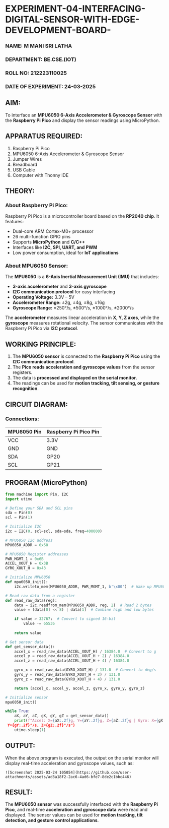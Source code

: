 # EXPERIMENT-04-INTERFACING-DIGITAL-SENSOR-WITH-EDGE-DEVELOPMENT-BOARD-

### **NAME:**  M MANI SRI LATHA
### **DEPARTMENT:**  BE.CSE.(IOT)
### **ROLL NO:**  212223110025
### **DATE OF EXPERIMENT:** 24-03-2025

## **AIM:**  
To interface an **MPU6050 6-Axis Accelerometer & Gyroscope Sensor** with the **Raspberry Pi Pico** and display the sensor readings using MicroPython.

## **APPARATUS REQUIRED:**  
1. Raspberry Pi Pico  
2. MPU6050 6-Axis Accelerometer & Gyroscope Sensor  
3. Jumper Wires  
4. Breadboard  
5. USB Cable  
6. Computer with Thonny IDE  

## **THEORY:**  
### **About Raspberry Pi Pico:**  
Raspberry Pi Pico is a microcontroller board based on the **RP2040 chip**. It features:  
- Dual-core ARM Cortex-M0+ processor  
- 26 multi-function GPIO pins  
- Supports **MicroPython** and **C/C++**  
- Interfaces like **I2C, SPI, UART, and PWM**  
- Low power consumption, ideal for **IoT applications**  

### **About MPU6050 Sensor:**  
The **MPU6050** is a **6-Axis Inertial Measurement Unit (IMU)** that includes:  
- **3-axis accelerometer** and **3-axis gyroscope**  
- **I2C communication protocol** for easy interfacing  
- **Operating Voltage:** 3.3V – 5V  
- **Accelerometer Range:** ±2g, ±4g, ±8g, ±16g  
- **Gyroscope Range:** ±250°/s, ±500°/s, ±1000°/s, ±2000°/s  

The **accelerometer** measures linear acceleration in **X, Y, Z axes**, while the **gyroscope** measures rotational velocity. The sensor communicates with the Raspberry Pi Pico via **I2C protocol**.


## **WORKING PRINCIPLE:**  
1. The **MPU6050 sensor** is connected to the **Raspberry Pi Pico** using the **I2C communication protocol**.  
2. The **Pico reads acceleration and gyroscope values** from the sensor registers.  
3. The data is **processed and displayed on the serial monitor**.  
4. The readings can be used for **motion tracking, tilt sensing, or gesture recognition**.

## **CIRCUIT DIAGRAM:**  
### **Connections:**  

| MPU6050 Pin | Raspberry Pi Pico Pin |
|------------|----------------------|
| VCC | 3.3V |
| GND | GND |
| SDA | GP20 |
| SCL | GP21 |

## **PROGRAM (MicroPython)**  
```python
from machine import Pin, I2C
import utime

# Define your SDA and SCL pins
sda = Pin(0)
scl = Pin(1)

# Initialize I2C
i2c = I2C(0, scl=scl, sda=sda, freq=400000)

# MPU6050 I2C address
MPU6050_ADDR = 0x68

# MPU6050 Register addresses
PWR_MGMT_1 = 0x6B
ACCEL_XOUT_H = 0x3B
GYRO_XOUT_H = 0x43

# Initialize MPU6050
def mpu6050_init():
    i2c.writeto_mem(MPU6050_ADDR, PWR_MGMT_1, b'\x00')  # Wake up MPU6050

# Read raw data from a register
def read_raw_data(reg):
    data = i2c.readfrom_mem(MPU6050_ADDR, reg, 2)  # Read 2 bytes
    value = (data[0] << 8) | data[1]  # Combine high and low bytes

    if value > 32767:  # Convert to signed 16-bit
        value -= 65536
    
    return value

# Get sensor data
def get_sensor_data():
    accel_x = read_raw_data(ACCEL_XOUT_H) / 16384.0  # Convert to g
    accel_y = read_raw_data(ACCEL_XOUT_H + 2) / 16384.0
    accel_z = read_raw_data(ACCEL_XOUT_H + 4) / 16384.0

    gyro_x = read_raw_data(GYRO_XOUT_H) / 131.0  # Convert to deg/s
    gyro_y = read_raw_data(GYRO_XOUT_H + 2) / 131.0
    gyro_z = read_raw_data(GYRO_XOUT_H + 4) / 131.0

    return (accel_x, accel_y, accel_z, gyro_x, gyro_y, gyro_z)

# Initialize sensor
mpu6050_init()

while True:
    aX, aY, aZ, gX, gY, gZ = get_sensor_data()
    print(f"Accel: X={aX:.2f}g, Y={aY:.2f}g, Z={aZ:.2f}g | Gyro: X={gX:.2f}°/s,
 Y={gY:.2f}°/s, Z={gZ:.2f}°/s")
    utime.sleep(1)
```

## **OUTPUT:**  
When the above program is executed, the output on the serial monitor will display real-time acceleration and gyroscope values, such as:
```
![Screenshot 2025-03-24 105054](https://github.com/user-attachments/assets/ad3a18f2-2ac6-4ad6-bfe7-8de2c1bbc446)
```

## **RESULT:**  
The **MPU6050 sensor** was successfully interfaced with the **Raspberry Pi Pico**, and real-time **acceleration and gyroscope data** were read and displayed. The sensor values can be used for **motion tracking, tilt detection, and gesture control applications**.
